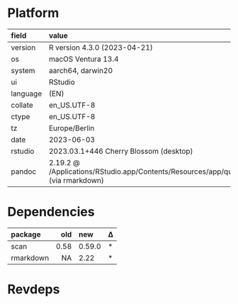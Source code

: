 # Platform

<table>
 <thead>
  <tr>
   <th style="text-align:left;"> field </th>
   <th style="text-align:left;"> value </th>
  </tr>
 </thead>
<tbody>
  <tr>
   <td style="text-align:left;"> version </td>
   <td style="text-align:left;"> R version 4.3.0 (2023-04-21) </td>
  </tr>
  <tr>
   <td style="text-align:left;"> os </td>
   <td style="text-align:left;"> macOS Ventura 13.4 </td>
  </tr>
  <tr>
   <td style="text-align:left;"> system </td>
   <td style="text-align:left;"> aarch64, darwin20 </td>
  </tr>
  <tr>
   <td style="text-align:left;"> ui </td>
   <td style="text-align:left;"> RStudio </td>
  </tr>
  <tr>
   <td style="text-align:left;"> language </td>
   <td style="text-align:left;"> (EN) </td>
  </tr>
  <tr>
   <td style="text-align:left;"> collate </td>
   <td style="text-align:left;"> en_US.UTF-8 </td>
  </tr>
  <tr>
   <td style="text-align:left;"> ctype </td>
   <td style="text-align:left;"> en_US.UTF-8 </td>
  </tr>
  <tr>
   <td style="text-align:left;"> tz </td>
   <td style="text-align:left;"> Europe/Berlin </td>
  </tr>
  <tr>
   <td style="text-align:left;"> date </td>
   <td style="text-align:left;"> 2023-06-03 </td>
  </tr>
  <tr>
   <td style="text-align:left;"> rstudio </td>
   <td style="text-align:left;"> 2023.03.1+446 Cherry Blossom (desktop) </td>
  </tr>
  <tr>
   <td style="text-align:left;"> pandoc </td>
   <td style="text-align:left;"> 2.19.2 @ /Applications/RStudio.app/Contents/Resources/app/quarto/bin/tools/ (via rmarkdown) </td>
  </tr>
</tbody>
</table>

# Dependencies

<table>
 <thead>
  <tr>
   <th style="text-align:left;"> package </th>
   <th style="text-align:right;"> old </th>
   <th style="text-align:left;"> new </th>
   <th style="text-align:left;"> Δ </th>
  </tr>
 </thead>
<tbody>
  <tr>
   <td style="text-align:left;"> scan </td>
   <td style="text-align:right;"> 0.58 </td>
   <td style="text-align:left;"> 0.59.0 </td>
   <td style="text-align:left;"> * </td>
  </tr>
  <tr>
   <td style="text-align:left;"> rmarkdown </td>
   <td style="text-align:right;"> NA </td>
   <td style="text-align:left;"> 2.22 </td>
   <td style="text-align:left;"> * </td>
  </tr>
</tbody>
</table>

# Revdeps

